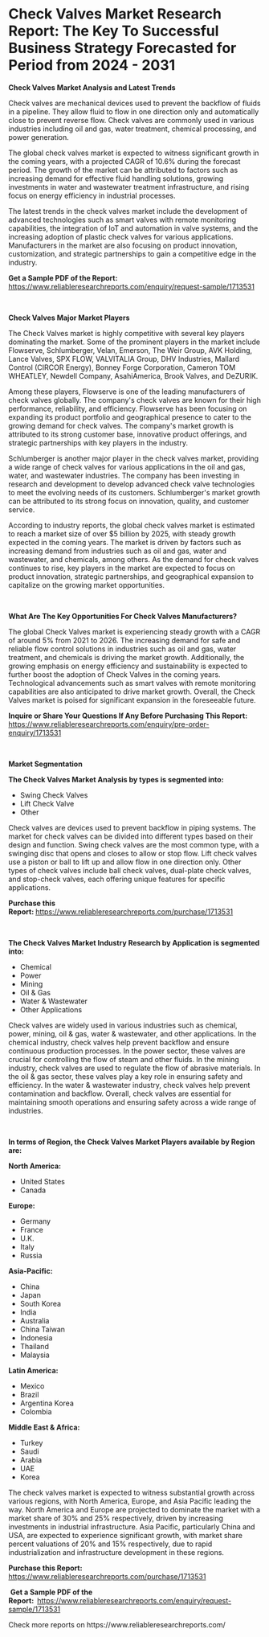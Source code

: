 <p><h1>Check Valves Market Research Report: The Key To Successful Business Strategy Forecasted for Period from 2024 - 2031</h1></p><p><strong>Check Valves Market Analysis and Latest Trends</strong></p>
<p><p>Check valves are mechanical devices used to prevent the backflow of fluids in a pipeline. They allow fluid to flow in one direction only and automatically close to prevent reverse flow. Check valves are commonly used in various industries including oil and gas, water treatment, chemical processing, and power generation.</p><p>The global check valves market is expected to witness significant growth in the coming years, with a projected CAGR of 10.6% during the forecast period. The growth of the market can be attributed to factors such as increasing demand for effective fluid handling solutions, growing investments in water and wastewater treatment infrastructure, and rising focus on energy efficiency in industrial processes.</p><p>The latest trends in the check valves market include the development of advanced technologies such as smart valves with remote monitoring capabilities, the integration of IoT and automation in valve systems, and the increasing adoption of plastic check valves for various applications. Manufacturers in the market are also focusing on product innovation, customization, and strategic partnerships to gain a competitive edge in the industry.</p></p>
<p><strong>Get a Sample PDF of the Report:&nbsp;</strong> <a href="https://www.reliableresearchreports.com/enquiry/request-sample/1713531">https://www.reliableresearchreports.com/enquiry/request-sample/1713531</a></p>
<p>&nbsp;</p>
<p><strong>Check Valves Major Market Players</strong></p>
<p><p>The Check Valves market is highly competitive with several key players dominating the market. Some of the prominent players in the market include Flowserve, Schlumberger, Velan, Emerson, The Weir Group, AVK Holding, Lance Valves, SPX FLOW, VALVITALIA Group, DHV Industries, Mallard Control (CIRCOR Energy), Bonney Forge Corporation, Cameron TOM WHEATLEY, Newdell Company, AsahiAmerica, Brook Valves, and DeZURIK.</p><p>Among these players, Flowserve is one of the leading manufacturers of check valves globally. The company's check valves are known for their high performance, reliability, and efficiency. Flowserve has been focusing on expanding its product portfolio and geographical presence to cater to the growing demand for check valves. The company's market growth is attributed to its strong customer base, innovative product offerings, and strategic partnerships with key players in the industry.</p><p>Schlumberger is another major player in the check valves market, providing a wide range of check valves for various applications in the oil and gas, water, and wastewater industries. The company has been investing in research and development to develop advanced check valve technologies to meet the evolving needs of its customers. Schlumberger's market growth can be attributed to its strong focus on innovation, quality, and customer service.</p><p>According to industry reports, the global check valves market is estimated to reach a market size of over $5 billion by 2025, with steady growth expected in the coming years. The market is driven by factors such as increasing demand from industries such as oil and gas, water and wastewater, and chemicals, among others. As the demand for check valves continues to rise, key players in the market are expected to focus on product innovation, strategic partnerships, and geographical expansion to capitalize on the growing market opportunities.</p></p>
<p>&nbsp;</p>
<p><strong>What Are The Key Opportunities For Check Valves Manufacturers?</strong></p>
<p><p>The global Check Valves market is experiencing steady growth with a CAGR of around 5% from 2021 to 2026. The increasing demand for safe and reliable flow control solutions in industries such as oil and gas, water treatment, and chemicals is driving the market growth. Additionally, the growing emphasis on energy efficiency and sustainability is expected to further boost the adoption of Check Valves in the coming years. Technological advancements such as smart valves with remote monitoring capabilities are also anticipated to drive market growth. Overall, the Check Valves market is poised for significant expansion in the foreseeable future.</p></p>
<p><strong>Inquire or Share Your Questions If Any Before Purchasing This Report:</strong> <a href="https://www.reliableresearchreports.com/enquiry/pre-order-enquiry/1713531">https://www.reliableresearchreports.com/enquiry/pre-order-enquiry/1713531</a></p>
<p>&nbsp;</p>
<p><strong>Market Segmentation</strong></p>
<p><strong>The Check Valves Market Analysis by types is segmented into:</strong></p>
<p><ul><li>Swing Check Valves</li><li>Lift Check Valve</li><li>Other</li></ul></p>
<p><p>Check valves are devices used to prevent backflow in piping systems. The market for check valves can be divided into different types based on their design and function. Swing check valves are the most common type, with a swinging disc that opens and closes to allow or stop flow. Lift check valves use a piston or ball to lift up and allow flow in one direction only. Other types of check valves include ball check valves, dual-plate check valves, and stop-check valves, each offering unique features for specific applications.</p></p>
<p><strong>Purchase this Report:&nbsp;</strong><a href="https://www.reliableresearchreports.com/purchase/1713531">https://www.reliableresearchreports.com/purchase/1713531</a></p>
<p>&nbsp;</p>
<p><strong>The Check Valves Market Industry Research by Application is segmented into:</strong></p>
<p><ul><li>Chemical</li><li>Power</li><li>Mining</li><li>Oil & Gas</li><li>Water & Wastewater</li><li>Other Applications</li></ul></p>
<p><p>Check valves are widely used in various industries such as chemical, power, mining, oil & gas, water & wastewater, and other applications. In the chemical industry, check valves help prevent backflow and ensure continuous production processes. In the power sector, these valves are crucial for controlling the flow of steam and other fluids. In the mining industry, check valves are used to regulate the flow of abrasive materials. In the oil & gas sector, these valves play a key role in ensuring safety and efficiency. In the water & wastewater industry, check valves help prevent contamination and backflow. Overall, check valves are essential for maintaining smooth operations and ensuring safety across a wide range of industries.</p></p>
<p>&nbsp;</p>
<p><strong>In terms of Region, the Check Valves Market Players available by Region are:</strong></p>
<p>
    <p> <strong> North America: </strong>
        <ul>
            <li>United States</li>
            <li>Canada</li>
        </ul>
        </p> 
    <p> <strong> Europe: </strong>
        <ul>
            <li>Germany</li>
            <li>France</li>
            <li>U.K.</li>
            <li>Italy</li>
            <li>Russia</li>
        </ul>
        </p> 
    <p> <strong> Asia-Pacific: </strong>
        <ul>
            <li>China</li>
            <li>Japan</li>
            <li>South Korea</li>
            <li>India</li>
            <li>Australia</li>
            <li>China Taiwan</li>
            <li>Indonesia</li>
            <li>Thailand</li>
            <li>Malaysia</li>
        </ul>
        </p> 
    <p> <strong> Latin America: </strong>
        <ul>
            <li>Mexico</li>
            <li>Brazil</li>
            <li>Argentina Korea</li>
            <li>Colombia</li>
        </ul>
        </p> 
    <p> <strong> Middle East & Africa: </strong>
        <ul>
            <li>Turkey</li>
            <li>Saudi</li>
            <li>Arabia</li>
            <li>UAE</li>
            <li>Korea</li>
        </ul>
    </p>
    </p>
<p><p>The check valves market is expected to witness substantial growth across various regions, with North America, Europe, and Asia Pacific leading the way. North America and Europe are projected to dominate the market with a market share of 30% and 25% respectively, driven by increasing investments in industrial infrastructure. Asia Pacific, particularly China and USA, are expected to experience significant growth, with market share percent valuations of 20% and 15% respectively, due to rapid industrialization and infrastructure development in these regions.</p></p>
<p><strong>Purchase this Report: </strong><a href="https://www.reliableresearchreports.com/purchase/1713531">https://www.reliableresearchreports.com/purchase/1713531</a></p>
<p>&nbsp;<strong>Get a Sample PDF of the Report:&nbsp;&nbsp;</strong><a href="https://www.reliableresearchreports.com/enquiry/request-sample/1713531">https://www.reliableresearchreports.com/enquiry/request-sample/1713531</a></p>
<p><strong></strong></p>
<p>Check more reports on https://www.reliableresearchreports.com/</p>